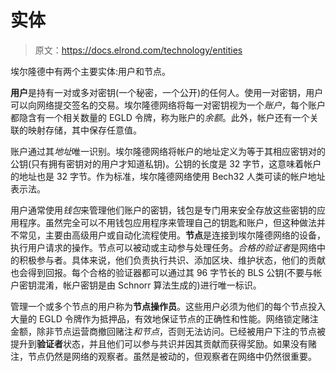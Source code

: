 # 实体

> 原文：<https://docs.elrond.com/technology/entities>

 埃尔隆德中有两个主要实体:用户和节点。

**用户**是持有一对或多对密钥(一个秘密，一个公开)的任何人。使用一对密钥，用户可以向网络提交签名的交易。埃尔隆德网络将每一对密钥视为一个*账户*，每个账户都隐含有一个相关数量的 EGLD 令牌，称为账户的*余额*。此外，帐户还有一个关联的映射存储，其中保存任意值。

账户通过其*地址*唯一识别。埃尔隆德网络将帐户的地址定义为等于其相应密钥对的公钥(只有拥有密钥对的用户才知道私钥)。公钥的长度是 32 字节，这意味着帐户的地址也是 32 字节。作为标准，埃尔隆德网络使用 Bech32 人类可读的帐户地址表示法。

用户通常使用*钱包*来管理他们账户的密钥，钱包是专门用来安全存放这些密钥的应用程序。虽然完全可以不用钱包应用程序来管理自己的钥匙和账户，但这种做法并不常见，主要由高级用户或自动化流程使用。**节点**是连接到埃尔隆德网络的设备，执行用户请求的操作。节点可以被动或主动参与处理任务。*合格的验证者*是网络中的积极参与者。具体来说，他们负责执行共识、添加区块、维护状态，他们的贡献也会得到回报。每个合格的验证器都可以通过其 96 字节长的 BLS 公钥(不要与帐户密钥混淆，帐户密钥是由 Schnorr 算法生成的)进行唯一标识。

管理一个或多个节点的用户称为**节点操作员**。这些用户必须为他们的每个节点投入大量的 EGLD 令牌作为抵押品，有效地保证节点的正确性和性能。网络锁定赌注金额，除非节点运营商撤回赌注*和节点*，否则无法访问。已经被用户下注的节点被提升到**验证者**状态，并且他们可以参与共识并因其贡献而获得奖励。如果没有赌注，节点仍然是网络的观察者。虽然是被动的，但观察者在网络中仍然很重要。